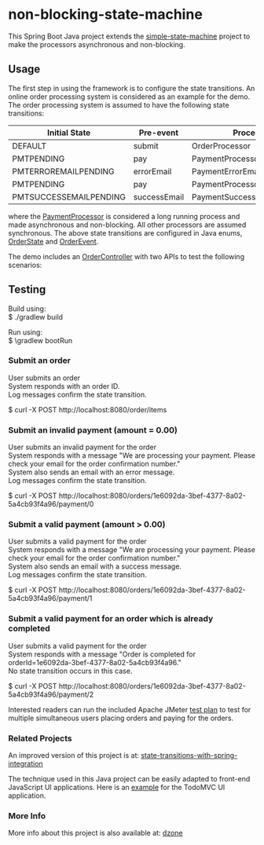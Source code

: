 # non-blocking-state-machine

This Spring Boot Java project extends the [simple-state-machine](https://github.com/mapteb/simple-state-machine) project to make the processors asynchronous and non-blocking.

## Usage

The first step in using the framework is to configure the state transitions. 
An online order processing system is considered as an example for the demo. The order processing system is assumed to have the following state transitions:

|Initial State |Pre-event |   Processor    |        Post-event  |  Final State  |
| --- | --- | --- | --- | --- |  
|DEFAULT     |  submit  | OrderProcessor  | orderCreated     |PMTPENDING |
|PMTPENDING   | pay     | PaymentProcessor  | paymentError     |PMTERROREMAILPENDING |
|PMTERROREMAILPENDING   | errorEmail     | PaymentErrorEmailProcessor  | pmtErrorEmailSent     |PMTPENDING |
|PMTPENDING  |  pay     | PaymentProcessor  | paymentSuccess  | PMTSUCCESSEMAILPENDING |
|PMTSUCCESSEMAILPENDING   | successEmail     | PaymentSuccessEmailProcessor  | pmtSuccessEmailSent     |COMPLETED |

where the [PaymentProcessor](https://github.com/mapteb/non-blocking-state-machine/blob/master/src/main/java/rnd/statemachine/order/PaymentProcessor.java) is considered a long running process and made asynchronous and non-blocking. All other processors are assumed synchronous. The above state transitions are configured in Java enums, [OrderState](https://github.com/mapteb/non-blocking-state-machine/blob/master/src/main/java/rnd/statemachine/order/OrderState.java) and [OrderEvent](https://github.com/mapteb/non-blocking-state-machine/blob/master/src/main/java/rnd/statemachine/order/OrderEvent.java).

The demo includes an [OrderController](https://github.com/mapteb/non-blocking-state-machine/blob/master/src/main/java/rnd/statemachine/order/OrderController.java) with two APIs to test the following scenarios:

## Testing

Build using:\
$ ./gradlew build

Run using:\
$ \gradlew bootRun

### Submit an order

User submits an order\
System responds with an order ID.\
Log messages confirm the state transition.

$ curl -X POST http://localhost:8080/order/items

### Submit an invalid payment (amount = 0.00)

User submits an invalid payment for the order\
System responds with a message "We are processing your payment. Please check your email for the order confirmation number."\
System also sends an email with an error message.\
Log messages confirm the state transition.

$ curl -X POST http://localhost:8080/orders/1e6092da-3bef-4377-8a02-5a4cb93f4a96/payment/0

### Submit a valid payment (amount > 0.00)

User submits a valid payment for the order\
System responds with a message "We are processing your payment. Please check your email for the order confirmation number."\
System also sends an email with a success message.\
Log messages confirm the state transition.

$ curl -X POST http://localhost:8080/orders/1e6092da-3bef-4377-8a02-5a4cb93f4a96/payment/1

### Submit a valid payment for an order which is already completed

User submits a valid payment for the order\
System responds with a message "Order is completed for orderId=1e6092da-3bef-4377-8a02-5a4cb93f4a96."\
No state transition occurs in this case.

$ curl -X POST http://localhost:8080/orders/1e6092da-3bef-4377-8a02-5a4cb93f4a96/payment/2

Interested readers can run the included Apache JMeter [test plan](https://github.com/mapteb/non-blocking-state-machine/tree/master/src/test/jmeter) to test for multiple simultaneous users placing orders and paying for the orders.

### Related Projects

An improved version of this project is at: [state-transitions-with-spring-integration](https://github.com/mapteb/state-transitions-with-spring-integration)

The technique used in this Java project can be easily adapted to front-end JavaScript UI applications. Here is an [example](https://github.com/mapteb/state-transitions-with-webcomponents) for the TodoMVC UI application.

### More Info

More info about this project is also available at:  [dzone](https://dzone.com/articles/drafta-non-blocking-state-machine)
